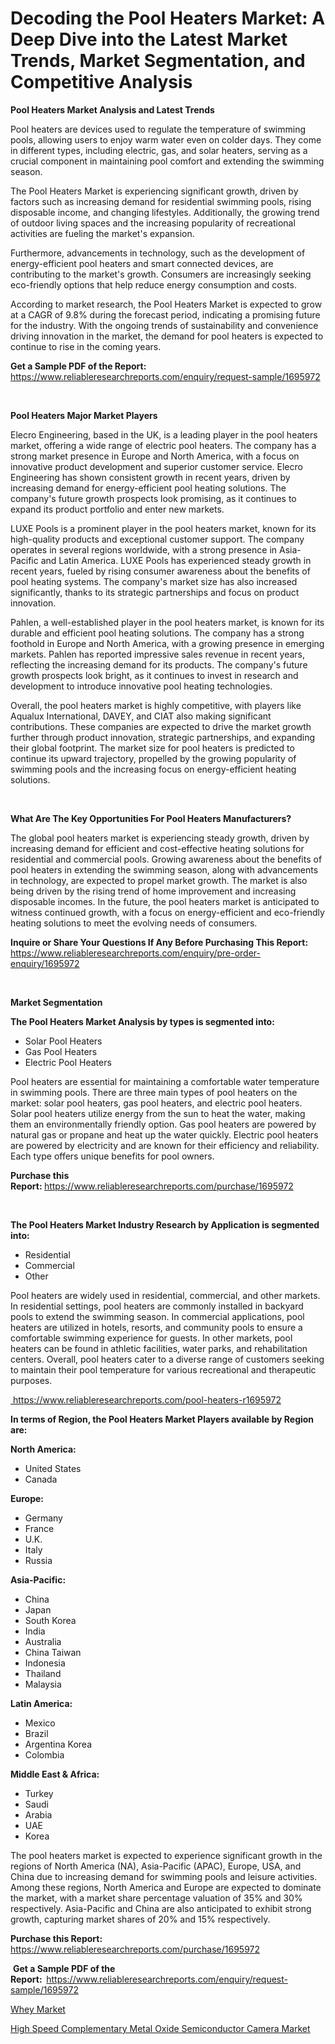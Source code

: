 <p><h1>Decoding the Pool Heaters Market: A Deep Dive into the Latest Market Trends, Market Segmentation, and Competitive Analysis</h1></p><p><strong>Pool Heaters Market Analysis and Latest Trends</strong></p>
<p><p>Pool heaters are devices used to regulate the temperature of swimming pools, allowing users to enjoy warm water even on colder days. They come in different types, including electric, gas, and solar heaters, serving as a crucial component in maintaining pool comfort and extending the swimming season.</p><p>The Pool Heaters Market is experiencing significant growth, driven by factors such as increasing demand for residential swimming pools, rising disposable income, and changing lifestyles. Additionally, the growing trend of outdoor living spaces and the increasing popularity of recreational activities are fueling the market's expansion.</p><p>Furthermore, advancements in technology, such as the development of energy-efficient pool heaters and smart connected devices, are contributing to the market's growth. Consumers are increasingly seeking eco-friendly options that help reduce energy consumption and costs.</p><p>According to market research, the Pool Heaters Market is expected to grow at a CAGR of 9.8% during the forecast period, indicating a promising future for the industry. With the ongoing trends of sustainability and convenience driving innovation in the market, the demand for pool heaters is expected to continue to rise in the coming years.</p></p>
<p><strong>Get a Sample PDF of the Report:&nbsp;</strong> <a href="https://www.reliableresearchreports.com/enquiry/request-sample/1695972">https://www.reliableresearchreports.com/enquiry/request-sample/1695972</a></p>
<p>&nbsp;</p>
<p><strong>Pool Heaters Major Market Players</strong></p>
<p><p>Elecro Engineering, based in the UK, is a leading player in the pool heaters market, offering a wide range of electric pool heaters. The company has a strong market presence in Europe and North America, with a focus on innovative product development and superior customer service. Elecro Engineering has shown consistent growth in recent years, driven by increasing demand for energy-efficient pool heating solutions. The company's future growth prospects look promising, as it continues to expand its product portfolio and enter new markets.</p><p>LUXE Pools is a prominent player in the pool heaters market, known for its high-quality products and exceptional customer support. The company operates in several regions worldwide, with a strong presence in Asia-Pacific and Latin America. LUXE Pools has experienced steady growth in recent years, fueled by rising consumer awareness about the benefits of pool heating systems. The company's market size has also increased significantly, thanks to its strategic partnerships and focus on product innovation.</p><p>Pahlen, a well-established player in the pool heaters market, is known for its durable and efficient pool heating solutions. The company has a strong foothold in Europe and North America, with a growing presence in emerging markets. Pahlen has reported impressive sales revenue in recent years, reflecting the increasing demand for its products. The company's future growth prospects look bright, as it continues to invest in research and development to introduce innovative pool heating technologies.</p><p>Overall, the pool heaters market is highly competitive, with players like Aqualux International, DAVEY, and CIAT also making significant contributions. These companies are expected to drive the market growth further through product innovation, strategic partnerships, and expanding their global footprint. The market size for pool heaters is predicted to continue its upward trajectory, propelled by the growing popularity of swimming pools and the increasing focus on energy-efficient heating solutions.</p></p>
<p>&nbsp;</p>
<p><strong>What Are The Key Opportunities For Pool Heaters Manufacturers?</strong></p>
<p><p>The global pool heaters market is experiencing steady growth, driven by increasing demand for efficient and cost-effective heating solutions for residential and commercial pools. Growing awareness about the benefits of pool heaters in extending the swimming season, along with advancements in technology, are expected to propel market growth. The market is also being driven by the rising trend of home improvement and increasing disposable incomes. In the future, the pool heaters market is anticipated to witness continued growth, with a focus on energy-efficient and eco-friendly heating solutions to meet the evolving needs of consumers.</p></p>
<p><strong>Inquire or Share Your Questions If Any Before Purchasing This Report:</strong> <a href="https://www.reliableresearchreports.com/enquiry/pre-order-enquiry/1695972">https://www.reliableresearchreports.com/enquiry/pre-order-enquiry/1695972</a></p>
<p>&nbsp;</p>
<p><strong>Market Segmentation</strong></p>
<p><strong>The Pool Heaters Market Analysis by types is segmented into:</strong></p>
<p><ul><li>Solar Pool Heaters</li><li>Gas Pool Heaters</li><li>Electric Pool Heaters</li></ul></p>
<p><p>Pool heaters are essential for maintaining a comfortable water temperature in swimming pools. There are three main types of pool heaters on the market: solar pool heaters, gas pool heaters, and electric pool heaters. Solar pool heaters utilize energy from the sun to heat the water, making them an environmentally friendly option. Gas pool heaters are powered by natural gas or propane and heat up the water quickly. Electric pool heaters are powered by electricity and are known for their efficiency and reliability. Each type offers unique benefits for pool owners.</p></p>
<p><strong>Purchase this Report:&nbsp;</strong><a href="https://www.reliableresearchreports.com/purchase/1695972">https://www.reliableresearchreports.com/purchase/1695972</a></p>
<p>&nbsp;</p>
<p><strong>The Pool Heaters Market Industry Research by Application is segmented into:</strong></p>
<p><ul><li>Residential</li><li>Commercial</li><li>Other</li></ul></p>
<p><p>Pool heaters are widely used in residential, commercial, and other markets. In residential settings, pool heaters are commonly installed in backyard pools to extend the swimming season. In commercial applications, pool heaters are utilized in hotels, resorts, and community pools to ensure a comfortable swimming experience for guests. In other markets, pool heaters can be found in athletic facilities, water parks, and rehabilitation centers. Overall, pool heaters cater to a diverse range of customers seeking to maintain their pool temperature for various recreational and therapeutic purposes.</p></p>
<p><a href="https://www.reliableresearchreports.com/pool-heaters-r1695972">&nbsp;https://www.reliableresearchreports.com/pool-heaters-r1695972</a></p>
<p><strong>In terms of Region, the Pool Heaters Market Players available by Region are:</strong></p>
<p>
    <p> <strong> North America: </strong>
        <ul>
            <li>United States</li>
            <li>Canada</li>
        </ul>
        </p> 
    <p> <strong> Europe: </strong>
        <ul>
            <li>Germany</li>
            <li>France</li>
            <li>U.K.</li>
            <li>Italy</li>
            <li>Russia</li>
        </ul>
        </p> 
    <p> <strong> Asia-Pacific: </strong>
        <ul>
            <li>China</li>
            <li>Japan</li>
            <li>South Korea</li>
            <li>India</li>
            <li>Australia</li>
            <li>China Taiwan</li>
            <li>Indonesia</li>
            <li>Thailand</li>
            <li>Malaysia</li>
        </ul>
        </p> 
    <p> <strong> Latin America: </strong>
        <ul>
            <li>Mexico</li>
            <li>Brazil</li>
            <li>Argentina Korea</li>
            <li>Colombia</li>
        </ul>
        </p> 
    <p> <strong> Middle East & Africa: </strong>
        <ul>
            <li>Turkey</li>
            <li>Saudi</li>
            <li>Arabia</li>
            <li>UAE</li>
            <li>Korea</li>
        </ul>
    </p>
    </p>
<p><p>The pool heaters market is expected to experience significant growth in the regions of North America (NA), Asia-Pacific (APAC), Europe, USA, and China due to increasing demand for swimming pools and leisure activities. Among these regions, North America and Europe are expected to dominate the market, with a market share percentage valuation of 35% and 30% respectively. Asia-Pacific and China are also anticipated to exhibit strong growth, capturing market shares of 20% and 15% respectively.</p></p>
<p><strong>Purchase this Report: </strong><a href="https://www.reliableresearchreports.com/purchase/1695972">https://www.reliableresearchreports.com/purchase/1695972</a></p>
<p>&nbsp;<strong>Get a Sample PDF of the Report:&nbsp;&nbsp;</strong><a href="https://www.reliableresearchreports.com/enquiry/request-sample/1695972">https://www.reliableresearchreports.com/enquiry/request-sample/1695972</a></p>
<p><strong></strong></p>
<p><p><a href="https://github.com/seekum/Market-Research-Report-List-3/blob/main/whey-market.md">Whey Market</a></p><p><a href="https://view.publitas.com/reportprime-1/high-speed-complementary-metal-oxide-semiconductor-camera-market-size-share-analysis-growth-trends-forecast-2024-2031/">High Speed Complementary Metal Oxide Semiconductor Camera Market</a></p></p>